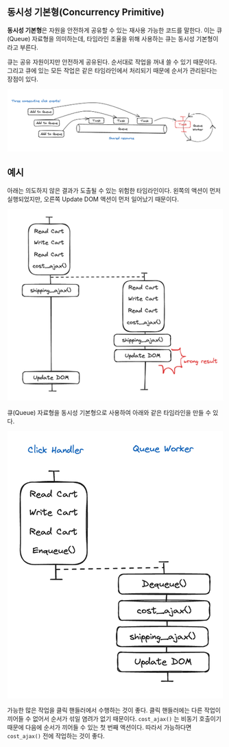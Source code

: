 ## 동시성 기본형(Concurrency Primitive)

**동시성 기본형**은 자원을 안전하게 공유할 수 있는 재사용 가능한 코드를 말한다.
이는 큐(Queue) 자료형을 의미하는데, 타임라인 조율을 위해 사용하는 큐는 동시성 기본형이라고 부른다.

큐는 공유 자원이지만 안전하게 공유된다.
순서대로 작업을 꺼내 쓸 수 있기 때문이다.
그리고 큐에 있는 모든 작업은 같은 타임라인에서 처리되기 때문에 순서가 관리된다는 장점이 있다.

![](../../assets/images/concurrency_primitive.png)

## 예시

아래는 의도하지 않은 결과가 도출될 수 있는 위험한 타임라인이다.
왼쪽의 액션이 먼저 실행되었지만, 오른쪽 Update DOM 액션이 먼저 일어났기 때문이다.

![TEXT|400](../../assets/images/wrong_result_in_update_dom.png)

큐(Queue) 자료형을 동시성 기본형으로 사용하여 아래와 같은 타임라인을 만들 수 있다.

![TEXT|400](../../assets/images/right_result_in_update_dom.png)

가능한 많은 작업을 클릭 핸들러에서 수행하는 것이 좋다.
클릭 핸들러에는 다른 작업이 끼어들 수 없어서 순서가 섞일 염려가 없기 때문이다.
`cost_ajax()` 는 비동기 호출이기 때문에 다음에 순서가 끼어들 수 있는 첫 번째 액션이다.
따라서 가능하다면 `cost_ajax()` 전에 작업하는 것이 좋다.
